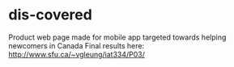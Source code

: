 # dis-covered
Product web page made for mobile app targeted towards helping newcomers in Canada
Final results here: http://www.sfu.ca/~vgleung/iat334/P03/
